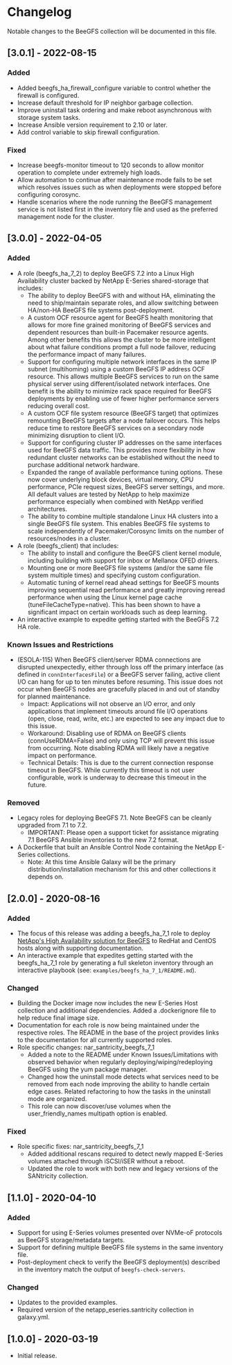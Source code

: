 # Changelog
Notable changes to the BeeGFS collection will be documented in this file.

[3.0.1] - 2022-08-15
--------------------
### Added
- Added beegfs_ha_firewall_configure variable to control whether the firewall is configured.
- Increase default threshold for IP neighbor garbage collection.
- Improve uninstall task ordering and make reboot asynchronous with storage system tasks.
- Increase Ansible version requirement to 2.10 or later.
- Add control variable to skip firewall configuration.

### Fixed
- Increase beegfs-monitor timeout to 120 seconds to allow monitor operation to complete under extremely high loads.
- Allow automation to continue after maintenance mode fails to be set which resolves issues such as when deployments
  were stopped before configuring corosync.
- Handle scenarios where the node running the BeeGFS management service is not listed first in the inventory file and
  used as the preferred management node for the cluster.

[3.0.0] - 2022-04-05
--------------------
 ### Added
- A role (beegfs_ha_7_2) to deploy BeeGFS 7.2 into a Linux High Availability cluster backed by NetApp E-Series
  shared-storage that includes:
  - The ability to deploy BeeGFS with and without HA, eliminating the need to ship/maintain separate roles, and allow
    switching between HA/non-HA BeeGFS file systems post-deployment.
  - A custom OCF resource agent for BeeGFS health monitoring that allows for more fine grained monitoring of BeeGFS
    services and dependent resources than built-in Pacemaker resource agents. Among other benefits this allows the
    cluster to be more intelligent about what failure conditions prompt a full node failover, reducing the performance
    impact of many failures.
  - Support for configuring multiple network interfaces in the same IP subnet (multihoming) using a custom BeeGFS IP
    address OCF resource. This allows multiple BeeGFS services to run on the same physical server using
    different/isolated network interfaces. One benefit is the ability to minimize rack space required for BeeGFS
    deployments by enabling use of fewer higher performance servers reducing overall cost.
  - A custom OCF file system resource (BeeGFS target) that optimizes remounting BeeGFS targets after a node failover
    occurs. This helps reduce time to restore BeeGFS services on a secondary node minimizing disruption to client I/O.
  - Support for configuring cluster IP addresses on the same interfaces used for BeeGFS data traffic. This provides more
    flexibility in how redundant cluster networks can be established without the need to purchase additional network
    hardware.
  - Expanded the range of available performance tuning options. These now cover underlying block devices, virtual
    memory, CPU performance, PCIe request sizes, BeeGFS server settings, and more. All default values are tested by
    NetApp to help maximize performance especially when combined with NetApp verified architectures.
  - The ability to combine multiple standalone Linux HA clusters into a single BeeGFS file system. This enables BeeGFS
    file systems to scale independently of Pacemaker/Corosync limits on the number of resources/nodes in a cluster.
- A role (beegfs_client) that includes:
  - The ability to install and configure the BeeGFS client kernel module, including building with support for inbox or
    Mellanox OFED drivers. 
  - Mounting one or more BeeGFS file systems (and/or the same file system multiple times) and specifying custom
    configuration.
  - Automatic tuning of kernel read ahead settings for BeeGFS mounts improving sequential read performance and greatly
    improving reread performance when using the Linux kernel page cache (tuneFileCacheType=native). This has been shown
    to have a significant impact on certain workloads such as deep learning.
- An interactive example to expedite getting started with the BeeGFS 7.2 HA role.

### Known Issues and Restrictions
- (ESOLA-115) When BeeGFS client/server RDMA connections are disrupted unexpectedly, either through loss off the primary
  interface (as defined in `connInterfacesFile`) or a BeeGFS server failing, active client I/O can hang for up to ten
  minutes before resuming. This issue does not occur when BeeGFS nodes are gracefully placed in and out of standby for
  planned maintenance.
  - Impact: Applications will not observe an I/O error, and only applications that implement timeouts around file I/O
    operations (open, close, read, write, etc.) are expected to see any impact due to this issue. 
  - Workaround: Disabling use of RDMA on BeeGFS clients (connUseRDMA=False) and only using TCP will prevent this issue
    from occurring. Note disabling RDMA will likely have a negative impact on performance.
  - Technical Details: This is due to the current connection response timeout in BeeGFS. While currently this timeout is
    not user configurable, work is underway to decrease this timeout in the future.

### Removed 
- Legacy roles for deploying BeeGFS 7.1. Note BeeGFS can be cleanly upgraded from 7.1 to 7.2.
  - IMPORTANT: Please open a support ticket for assistance migrating 7.1 BeeGFS Ansible inventories to the new 7.2
    format.
- A Dockerfile that built an Ansible Control Node containing the NetApp E-Series collections.
  - Note: At this time Ansible Galaxy will be the primary distribution/installation mechanism for this and other
    collections it depends on.

[2.0.0] - 2020-08-16
--------------------
### Added
- The focus of this release was adding a beegfs_ha_7_1 role to deploy [NetApp's High Availability solution for
  BeeGFS](https://blog.netapp.com/high-availability-beegfs) to RedHat and CentOS hosts along with supporting
  documentation.
- An interactive example that expedites getting started with the beegfs_ha_7_1 role by generating a full skeleton
  inventory through an interactive playbook (see: `examples/beegfs_ha_7_1/README.md`).   

### Changed
- Building the Docker image now includes the new E-Series Host collection and additional dependencies. Added a
  .dockerignore file to help reduce final image size.
- Documentation for each role is now being maintained under the respective roles. The README in the base of the project
  provides links to the documentation for all currently supported roles.   
- Role specific changes: nar_santricity_beegfs_7_1
  - Added a note to the README under Known Issues/Limitations with observed behavior when regularly
    deploying/wiping/redeploying BeeGFS using the yum package manager.
  - Changed how the uninstall mode detects what services need to be removed from each node improving the ability to
    handle certain edge cases. Related refactoring to how the tasks in the uninstall mode are organized.
  - This role can now discover/use volumes when the user_friendly_names multipath option is enabled.

### Fixed
- Role specific fixes: nar_santricity_beegfs_7_1
  - Added additional rescans required to detect newly mapped E-Series volumes attached through iSCSI/iSER without a
    reboot.  
  - Updated the role to work with both new and legacy versions of the SANtricity collection.
  
[1.1.0] - 2020-04-10
--------------------

### Added
- Support for using E-Series volumes presented over NVMe-oF protocols as BeeGFS storage/metadata targets.
- Support for defining multiple BeeGFS file systems in the same inventory file. 
- Post-deployment check to verify the BeeGFS deployment(s) described in the inventory match the output of
  `beegfs-check-servers`.

### Changed
- Updates to the provided examples.
- Required version of the netapp_eseries.santricity collection in galaxy.yml.

[1.0.0] - 2020-03-19
--------------------
- Initial release.
